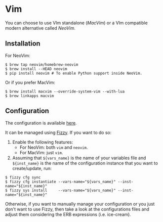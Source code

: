 # Vim

You can choose to use VIm standalone (*MacVim*) or a VIm compatible modern alternative called *NeoVim*.

## Installation

For NeoVim:

```ShellSession
$ brew tap neovim/homebrew-neovim
$ brew install --HEAD neovim
$ pip install neovim # To enable Python support inside NeoVim.
```

Or if you prefer MacVim:

```ShellSession
$ brew install macvim --override-system-vim --with-lua
$ brew linkapps macvim
```

## Configuration

The configuration is available [here](https://github.com/alem0lars/configs/tree/master/vim).

It can be managed using [Fizzy](https://github.com/alem0lars/fizzy). If you want to do so:

1. Enable the following features:
   * For NeoVim: both `vim` and `neovim`.
   * For MacVim: just `vim`.
2. Assuming that `${vars_name}` is the name of your variables file and `${inst_name}` is the name of the configuration instance that you want to create/update, run:
```ShellSession
$ fizzy cfg sync
$ fizzy cfg instantiate --vars-name="${vars_name}" --inst-name="${inst_name}"
$ fizzy sys install     --vars-name="${vars_name}" --inst-name="${inst_name}"
```

Otherwise, if you want to manually manage your configuration or you just don't want to use Fizzy, then take a look at the configurations files and adjust them considering the ERB expressions (i.e. ice-cream).

